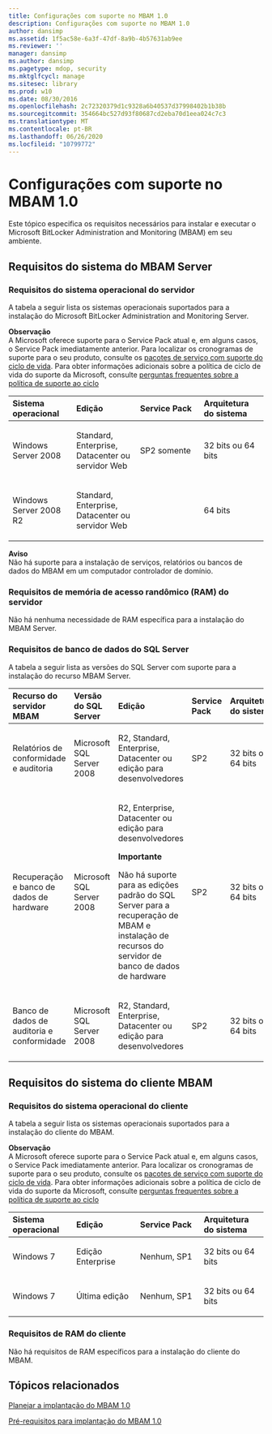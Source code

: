 ```yaml
---
title: Configurações com suporte no MBAM 1.0
description: Configurações com suporte no MBAM 1.0
author: dansimp
ms.assetid: 1f5ac58e-6a3f-47df-8a9b-4b57631ab9ee
ms.reviewer: ''
manager: dansimp
ms.author: dansimp
ms.pagetype: mdop, security
ms.mktglfcycl: manage
ms.sitesec: library
ms.prod: w10
ms.date: 08/30/2016
ms.openlocfilehash: 2c72320379d1c9328a6b40537d37998402b1b38b
ms.sourcegitcommit: 354664bc527d93f80687cd2eba70d1eea024c7c3
ms.translationtype: MT
ms.contentlocale: pt-BR
ms.lasthandoff: 06/26/2020
ms.locfileid: "10799772"
---
```

# Configurações com suporte no MBAM 1.0


Este tópico especifica os requisitos necessários para instalar e executar o Microsoft BitLocker Administration and Monitoring (MBAM) em seu ambiente.

## <a href="" id="---------mbam-server-system-requirements"></a> Requisitos do sistema do MBAM Server


### Requisitos do sistema operacional do servidor

A tabela a seguir lista os sistemas operacionais suportados para a instalação do Microsoft BitLocker Administration and Monitoring Server.

**Observação**  
A Microsoft oferece suporte para o Service Pack atual e, em alguns casos, o Service Pack imediatamente anterior. Para localizar os cronogramas de suporte para o seu produto, consulte os [pacotes de serviço com suporte do ciclo de vida](https://go.microsoft.com/fwlink/p/?LinkId=31975). Para obter informações adicionais sobre a política de ciclo de vida do suporte da Microsoft, consulte [perguntas frequentes sobre a política de suporte ao ciclo](https://go.microsoft.com/fwlink/p/?LinkId=31976)



<table>
<colgroup>
<col width="25%" />
<col width="25%" />
<col width="25%" />
<col width="25%" />
</colgroup>
<thead>
<tr class="header">
<th align="left">Sistema operacional</th>
<th align="left">Edição</th>
<th align="left">Service Pack</th>
<th align="left">Arquitetura do sistema</th>
</tr>
</thead>
<tbody>
<tr class="odd">
<td align="left"><p>Windows Server 2008</p></td>
<td align="left"><p>Standard, Enterprise, Datacenter ou servidor Web</p></td>
<td align="left"><p>SP2 somente</p></td>
<td align="left"><p>32 bits ou 64 bits</p></td>
</tr>
<tr class="even">
<td align="left"><p>Windows Server 2008 R2</p></td>
<td align="left"><p>Standard, Enterprise, Datacenter ou servidor Web</p></td>
<td align="left"></td>
<td align="left"><p>64 bits</p></td>
</tr>
</tbody>
</table>



**Aviso**  
Não há suporte para a instalação de serviços, relatórios ou bancos de dados do MBAM em um computador controlador de domínio.



### <a href="" id="server-random-access-memory--ram--requirements-"></a>Requisitos de memória de acesso randômico (RAM) do servidor

Não há nenhuma necessidade de RAM específica para a instalação do MBAM Server.

### <a href="" id="sql-server-database-requirements-"></a>Requisitos de banco de dados do SQL Server

A tabela a seguir lista as versões do SQL Server com suporte para a instalação do recurso MBAM Server.

<table>
<colgroup>
<col width="20%" />
<col width="20%" />
<col width="20%" />
<col width="20%" />
<col width="20%" />
</colgroup>
<thead>
<tr class="header">
<th align="left">Recurso do servidor MBAM</th>
<th align="left">Versão do SQL Server</th>
<th align="left">Edição</th>
<th align="left">Service Pack</th>
<th align="left">Arquitetura do sistema</th>
</tr>
</thead>
<tbody>
<tr class="odd">
<td align="left"><p>Relatórios de conformidade e auditoria</p></td>
<td align="left"><p>Microsoft SQL Server 2008 </p></td>
<td align="left"><p>R2, Standard, Enterprise, Datacenter ou edição para desenvolvedores</p></td>
<td align="left"><p>SP2</p></td>
<td align="left"><p>32 bits ou 64 bits</p></td>
</tr>
<tr class="even">
<td align="left"><p>Recuperação e banco de dados de hardware</p></td>
<td align="left"><p>Microsoft SQL Server 2008 </p></td>
<td align="left"><p>R2, Enterprise, Datacenter ou edição para desenvolvedores</p>
<div class="alert">
<strong>Importante</strong><br/><p>Não há suporte para as edições padrão do SQL Server para a recuperação de MBAM e instalação de recursos do servidor de banco de dados de hardware</p>
</div>
<div>

</div></td>
<td align="left"><p>SP2</p></td>
<td align="left"><p>32 bits ou 64 bits</p></td>
</tr>
<tr class="odd">
<td align="left"><p>Banco de dados de auditoria e conformidade</p></td>
<td align="left"><p>Microsoft SQL Server 2008 </p></td>
<td align="left"><p>R2, Standard, Enterprise, Datacenter ou edição para desenvolvedores</p></td>
<td align="left"><p>SP2</p></td>
<td align="left"><p>32 bits ou 64 bits</p></td>
</tr>
</tbody>
</table>



## <a href="" id="---------mbam-client-system-requirements"></a> Requisitos do sistema do cliente MBAM


### Requisitos do sistema operacional do cliente

A tabela a seguir lista os sistemas operacionais suportados para a instalação do cliente do MBAM.

**Observação**  
A Microsoft oferece suporte para o Service Pack atual e, em alguns casos, o Service Pack imediatamente anterior. Para localizar os cronogramas de suporte para o seu produto, consulte os [pacotes de serviço com suporte do ciclo de vida](https://go.microsoft.com/fwlink/p/?LinkId=31975). Para obter informações adicionais sobre a política de ciclo de vida do suporte da Microsoft, consulte [perguntas frequentes sobre a política de suporte ao ciclo](https://go.microsoft.com/fwlink/p/?LinkId=31976)



<table>
<colgroup>
<col width="25%" />
<col width="25%" />
<col width="25%" />
<col width="25%" />
</colgroup>
<thead>
<tr class="header">
<th align="left">Sistema operacional</th>
<th align="left">Edição</th>
<th align="left">Service Pack</th>
<th align="left">Arquitetura do sistema</th>
</tr>
</thead>
<tbody>
<tr class="odd">
<td align="left"><p>Windows 7</p></td>
<td align="left"><p>Edição Enterprise</p></td>
<td align="left"><p>Nenhum, SP1</p></td>
<td align="left"><p>32 bits ou 64 bits</p></td>
</tr>
<tr class="even">
<td align="left"><p>Windows 7</p></td>
<td align="left"><p>Última edição</p></td>
<td align="left"><p>Nenhum, SP1</p></td>
<td align="left"><p>32 bits ou 64 bits</p></td>
</tr>
</tbody>
</table>



### <a href="" id="client-ram-requirements-"></a>Requisitos de RAM do cliente

Não há requisitos de RAM específicos para a instalação do cliente do MBAM.

## Tópicos relacionados


[Planejar a implantação do MBAM 1.0](planning-to-deploy-mbam-10.md)

[Pré-requisitos para implantação do MBAM 1.0](mbam-10-deployment-prerequisites.md)









